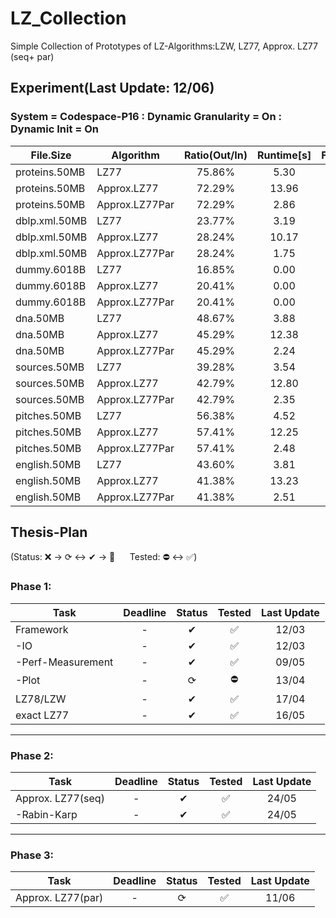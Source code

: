 # LZ_Collection

Simple Collection of Prototypes of LZ-Algorithms:LZW, LZ77, Approx. LZ77 (seq+ par)

## Experiment(Last Update: 12/06)

### System = Codespace-P16 : Dynamic Granularity = On : Dynamic Init = On

|File.Size|Algorithm|Ratio(Out/In)|Runtime[s]|Factors(#/In)|Memory([Byte]/In)|
|---------------|---------------|:---------------:|:---------------:|:---------------:|:------------:|
|proteins.50MB|LZ77|75.86%|5.30|26.11%|20.00|
|proteins.50MB|Approx.LZ77|72.29%|13.96|18.36%|16.04|
|proteins.50MB|Approx.LZ77Par|72.29%|2.86|18.36%|9.58|
|dblp.xml.50MB|LZ77|23.77%|3.19|4.64%|20.00|
|dblp.xml.50MB|Approx.LZ77|28.24%|10.17|7.69%|3.70|
|dblp.xml.50MB|Approx.LZ77Par|28.24%|1.75|7.69%|3.21|
|dummy.6018B|LZ77|16.85%|0.00|9.70%|20.00|
|dummy.6018B|Approx.LZ77|20.41%|0.00|11.05%|6.28|
|dummy.6018B|Approx.LZ77Par|20.41%|0.00|11.05%|5.66|
|dna.50MB|LZ77|48.67%|3.88|7.35%|20.00|
|dna.50MB|Approx.LZ77|45.29%|12.38|11.32%|8.28|
|dna.50MB|Approx.LZ77Par|45.29%|2.24|11.32%|6.17|
|sources.50MB|LZ77|39.28%|3.54|7.75%|20.00|
|sources.50MB|Approx.LZ77|42.79%|12.80|11.89%|6.26|
|sources.50MB|Approx.LZ77Par|42.79%|2.35|11.89%|4.95|
|pitches.50MB|LZ77|56.38%|4.52|27.06%|20.00|
|pitches.50MB|Approx.LZ77|57.41%|12.25|19.62%|8.54|
|pitches.50MB|Approx.LZ77Par|57.41%|2.48|19.62%|7.43|
|english.50MB|LZ77|43.60%|3.81|7.63%|20.00|
|english.50MB|Approx.LZ77|41.38%|13.23|10.77%|5.38|
|english.50MB|Approx.LZ77Par|41.38%|2.51|10.77%|5.52|

## Thesis-Plan

(Status: ❌ &rarr; ⟳ &harr; ✔ &rarr; 🌟 &nbsp;&nbsp;&nbsp;&nbsp; Tested: ⛔ &harr; ✅)


### Phase 1:
|Task               |Deadline   |Status  |Tested     |Last Update|
|-------------------|:---------:|:------:|:---------:|:---------:|
|Framework          |-          |✔       |✅          |12/03      |
| -IO               |-          |✔       |✅          |12/03      |
| -Perf-Measurement |-          |✔       |✅          |09/05      |
| -Plot             |-          |⟳       |⛔          |13/04      |
|LZ78/LZW           |-          |✔       |✅          |17/04      |
|exact LZ77         |-          |✔       |✅          |16/05      |

---
### Phase 2:
|Task               |Deadline   |Status  |Tested     |Last Update|
|-------------------|:---------:|:------:|:---------:|:---------:|
|Approx. LZ77(seq)  |-          |✔       |✅          |24/05      |
| -Rabin-Karp       |-          |✔       |✅          |24/05      |

---
### Phase 3:
|Task               |Deadline   |Status  |Tested     |Last Update|
|-------------------|:---------:|:------:|:---------:|:---------:|
|Approx. LZ77(par)  |-          |⟳       |✅          |11/06      |


